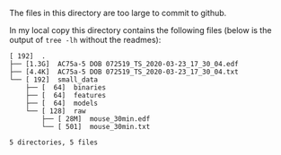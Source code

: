 The files in this directory are too large to commit to github. 

In my local copy this directory contains the following files (below is the output of `tree -lh` without the readmes):

```
[ 192]  .
├── [1.3G]  AC75a-5 DOB 072519_TS_2020-03-23_17_30_04.edf
├── [4.4K]  AC75a-5 DOB 072519_TS_2020-03-23_17_30_04.txt
└── [ 192]  small_data
    ├── [  64]  binaries
    ├── [  64]  features
    ├── [  64]  models
    └── [ 128]  raw
        ├── [ 28M]  mouse_30min.edf
        └── [ 501]  mouse_30min.txt

5 directories, 5 files
``` 

